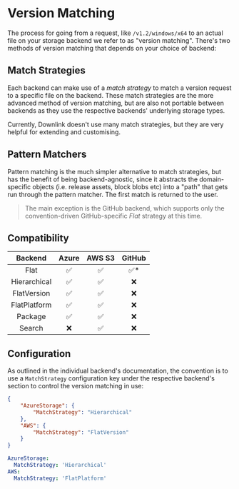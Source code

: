 # Version Matching

The process for going from a request, like `/v1.2/windows/x64` to an actual file on your storage backend we refer to as "version matching". There's two methods of version matching that depends on your choice of backend:

## Match Strategies

Each backend can make use of a *match strategy* to match a version request to a specific file on the backend. These match strategies are the more advanced method of version matching, but are also not portable between backends as they use the respective backends' underlying storage types.

Currently, Downlink doesn't use many match strategies, but they are very helpful for extending and customising.

## Pattern Matchers

Pattern matching is the much simpler alternative to match strategies, but has the benefit of being backend-agnostic, since it abstracts the domain-specific objects (i.e. release assets, block blobs etc) into a "path" that gets run through the pattern matcher. The first match is returned to the user.

> The main exception is the GitHub backend, which supports only the convention-driven GitHub-specific *Flat* strategy at this time.

## Compatibility

|Backend|Azure|AWS S3|GitHub|
|:-----:|:---:|:----:|:----:|
|Flat|✅|✅|✅*|
|Hierarchical|✅|✅|❌|
|FlatVersion|✅|✅|❌|
|FlatPlatform|✅|✅|❌|
|Package|✅|✅|❌|
|Search|❌|✅|❌|

## Configuration

As outlined in the individual backend's documentation, the convention is to use a `MatchStrategy` configuration key under the respective backend's section to control the version matching in use:

```json
{
    "AzureStorage": {
        "MatchStrategy": "Hierarchical"
    },
    "AWS": {
        "MatchStrategy": "FlatVersion"
    }
}
```

```yaml
AzureStorage:
  MatchStrategy: 'Hierarchical'
AWS:
  MatchStrategy: 'FlatPlatform'
```
